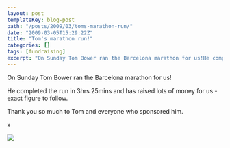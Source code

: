 ```yaml
---
layout: post
templateKey: blog-post
path: "/posts/2009/03/toms-marathon-run/"
date: "2009-03-05T15:29:22Z"
title: "Tom's marathon run!"
categories: []
tags: [fundraising]
excerpt: "On Sunday Tom Bower ran the Barcelona marathon for us!He completed the run in 3hrs 25mins and has r..."
---
```


On Sunday Tom Bower ran the Barcelona marathon for us!

He completed the run in 3hrs 25mins and has raised lots of money for us - exact figure to follow.

Thank you so much to Tom and everyone who sponsored him.

x

![](http://www.landirani.org/image_library/news/full_size/49b01a86a3242cimg0178.jpg)